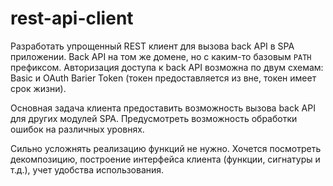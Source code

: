 # rest-api-client

Разработать упрощенный REST клиент для вызова back API в SPA приложении. 
Back API на том же домене, но с каким-то базовым `PATH` префиксом. 
Авторизация доступа к back API возможна по двум схемам: Basic и OAuth Barier Token (токен предоставляется из вне, токен имеет срок жизни).

Основная задача клиента предоставить возможность вызова back API для других модулей SPA. Предусмотреть возможность обработки ошибок на различных уровнях.

Сильно усложнять реализацию функций не нужно. Хочется посмотреть декомпозицию, построение интерфейса клиента (функции, сигнатуры и т.д.), учет удобства использования.
